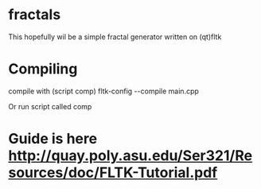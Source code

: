 # fractals

This hopefully wil be a simple fractal generator written on (qt)fltk

# Compiling

compile with (script comp) fltk-config --compile main.cpp

Or run script called comp
# Guide is here http://quay.poly.asu.edu/Ser321/Resources/doc/FLTK-Tutorial.pdf
